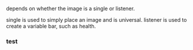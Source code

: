 depends on whether the image is a single or listener.

single is used to simply place an image and is universal.
listener is used to create a variable bar, such as health.



### test